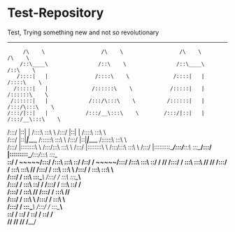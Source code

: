 # Test-Repository
Test,
Trying something new and not so revolutionary

_____                    _____                    _____                    _____          
         /\    \                  /\    \                  /\    \                  /\    \         
        /::\____\                /::\    \                /::\____\                /::\    \        
       /::::|   |               /::::\    \              /::::|   |               /::::\    \       
      /:::::|   |              /::::::\    \            /:::::|   |              /::::::\    \      
     /::::::|   |             /:::/\:::\    \          /::::::|   |             /:::/\:::\    \     
    /:::/|::|   |            /:::/__\:::\    \        /:::/|::|   |            /:::/__\:::\    \    
   /:::/ |::|   |           /::::\   \:::\    \      /:::/ |::|   |           /::::\   \:::\    \   
  /:::/  |::|___|______    /::::::\   \:::\    \    /:::/  |::|___|______    /::::::\   \:::\    \  
 /:::/   |::::::::\    \  /:::/\:::\   \:::\    \  /:::/   |::::::::\    \  /:::/\:::\   \:::\    \ 
/:::/    |:::::::::\____\/:::/__\:::\   \:::\____\/:::/    |:::::::::\____\/:::/__\:::\   \:::\____\
\::/    / ~~~~~/:::/    /\:::\   \:::\   \::/    /\::/    / ~~~~~/:::/    /\:::\   \:::\   \::/    /
 \/____/      /:::/    /  \:::\   \:::\   \/____/  \/____/      /:::/    /  \:::\   \:::\   \/____/ 
             /:::/    /    \:::\   \:::\    \                  /:::/    /    \:::\   \:::\    \     
            /:::/    /      \:::\   \:::\____\                /:::/    /      \:::\   \:::\____\    
           /:::/    /        \:::\   \::/    /               /:::/    /        \:::\   \::/    /    
          /:::/    /          \:::\   \/____/               /:::/    /          \:::\   \/____/     
         /:::/    /            \:::\    \                  /:::/    /            \:::\    \         
        /:::/    /              \:::\____\                /:::/    /              \:::\____\        
        \::/    /                \::/    /                \::/    /                \::/    /        
         \/____/                  \/____/                  \/____/                  \/____/   
